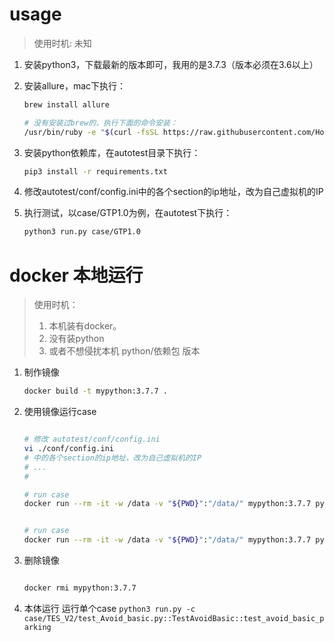 # usage

> 使用时机: 未知

1. 安装python3，下载最新的版本即可，我用的是3.7.3（版本必须在3.6以上）

2. 安装allure，mac下执行：
    ```sh
    brew install allure

    # 没有安装过brew的，执行下面的命令安装：
    /usr/bin/ruby -e "$(curl -fsSL https://raw.githubusercontent.com/Homebrew/install/master/install)"
    ```

3. 安装python依赖库，在autotest目录下执行：
    ```sh
    pip3 install -r requirements.txt
    ```

4. 修改autotest/conf/config.ini中的各个section的ip地址，改为自己虚拟机的IP

5. 执行测试，以case/GTP1.0为例，在autotest下执行：
    ```sh
    python3 run.py case/GTP1.0
    ```


# docker 本地运行

> 使用时机：
> 1. 本机装有docker。
> 2. 没有装python
> 3. 或者不想侵扰本机 python/依赖包 版本

1. 制作镜像

    ```sh
    docker build -t mypython:3.7.7 .

    ```

2. 使用镜像运行case

    ```sh

    # 修改 autotest/conf/config.ini
    vi ./conf/config.ini
    # 中的各个section的ip地址，改为自己虚拟机的IP
    # ...
    # 

    # run case
    docker run --rm -it -w /data -v "${PWD}":"/data/" mypython:3.7.7 python run.py -c case/FlipAGV/test_flipagv_out_stock_one_feedline.py


    # run case
    docker run --rm -it -w /data -v "${PWD}":"/data/" mypython:3.7.7 python run.py -c case/FlipAGV/test_flipagv_mock_agv_arrive.py

    ```

3. 删除镜像

    ```sh 

    docker rmi mypython:3.7.7

    ```
4. 本体运行
    运行单个case
        ```
        python3 run.py -c case/TES_V2/test_Avoid_basic.py::TestAvoidBasic::test_avoid_basic_parking
        ```  